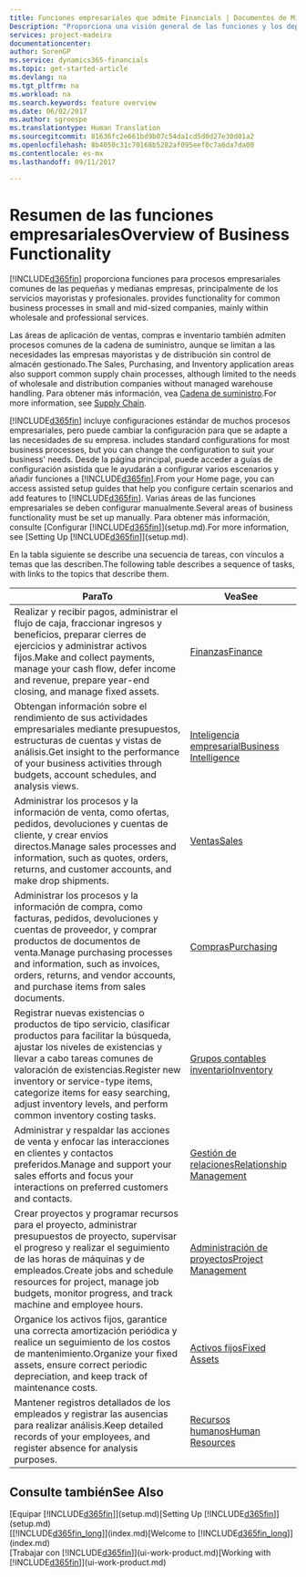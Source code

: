 ```yaml
---
title: Funciones empresariales que admite Financials | Documentos de Microsoft
Description: "Proporciona una visión general de las funciones y los departamentos empresariales que son compatibles con las áreas de aplicación, como finanzas, inventario y administración de proyectos."
services: project-madeira
documentationcenter: 
author: SorenGP
ms.service: dynamics365-financials
ms.topic: get-started-article
ms.devlang: na
ms.tgt_pltfrm: na
ms.workload: na
ms.search.keywords: feature overview
ms.date: 06/02/2017
ms.author: sgroespe
ms.translationtype: Human Translation
ms.sourcegitcommit: 81636fc2e661bd9b07c54da1cd5d0d27e30d01a2
ms.openlocfilehash: 8b4050c31c70168b5282af095eef0c7a6da7da00
ms.contentlocale: es-mx
ms.lasthandoff: 09/11/2017

---
```

# <a name="overview-of-business-functionality"></a><span data-ttu-id="4314c-103">Resumen de las funciones empresariales</span><span class="sxs-lookup"><span data-stu-id="4314c-103">Overview of Business Functionality</span></span>
[!INCLUDE[d365fin](includes/d365fin_md.md)]<span data-ttu-id="4314c-104"> proporciona funciones para procesos empresariales comunes de las pequeñas y medianas empresas, principalmente de los servicios mayoristas y profesionales.</span><span class="sxs-lookup"><span data-stu-id="4314c-104"> provides functionality for common business processes in small and mid-sized companies, mainly within wholesale and professional services.</span></span>

<span data-ttu-id="4314c-105">Las áreas de aplicación de ventas, compras e inventario también admiten procesos comunes de la cadena de suministro, aunque se limitan a las necesidades las empresas mayoristas y de distribución sin control de almacén gestionado.</span><span class="sxs-lookup"><span data-stu-id="4314c-105">The Sales, Purchasing, and Inventory application areas also support common supply chain processes, although limited to the needs of wholesale and distribution companies without managed warehouse handling.</span></span> <span data-ttu-id="4314c-106">Para obtener más información, vea [Cadena de suministro](madeira-supply-chain.md).</span><span class="sxs-lookup"><span data-stu-id="4314c-106">For more information, see [Supply Chain](madeira-supply-chain.md).</span></span>

[!INCLUDE[d365fin](includes/d365fin_md.md)]<span data-ttu-id="4314c-107"> incluye configuraciones estándar de muchos procesos empresariales, pero puede cambiar la configuración para que se adapte a las necesidades de su empresa.</span><span class="sxs-lookup"><span data-stu-id="4314c-107"> includes standard configurations for most business processes, but you can change the configuration to suit your business' needs.</span></span> <span data-ttu-id="4314c-108">Desde la página principal, puede acceder a guías de configuración asistida que le ayudarán a configurar varios escenarios y añadir funciones a [!INCLUDE[d365fin](includes/d365fin_md.md)].</span><span class="sxs-lookup"><span data-stu-id="4314c-108">From your Home page, you can access assisted setup guides that help you configure certain scenarios and add features to [!INCLUDE[d365fin](includes/d365fin_md.md)].</span></span> <span data-ttu-id="4314c-109">Varias áreas de las funciones empresariales se deben configurar manualmente.</span><span class="sxs-lookup"><span data-stu-id="4314c-109">Several areas of business functionality must be set up manually.</span></span> <span data-ttu-id="4314c-110">Para obtener más información, consulte [Configurar [!INCLUDE[d365fin](includes/d365fin_md.md)]](setup.md).</span><span class="sxs-lookup"><span data-stu-id="4314c-110">For more information, see [Setting Up [!INCLUDE[d365fin](includes/d365fin_md.md)]](setup.md).</span></span>

<span data-ttu-id="4314c-111">En la tabla siguiente se describe una secuencia de tareas, con vínculos a temas que las describen.</span><span class="sxs-lookup"><span data-stu-id="4314c-111">The following table describes a sequence of tasks, with links to the topics that describe them.</span></span>

| <span data-ttu-id="4314c-112">Para</span><span class="sxs-lookup"><span data-stu-id="4314c-112">To</span></span> | <span data-ttu-id="4314c-113">Vea</span><span class="sxs-lookup"><span data-stu-id="4314c-113">See</span></span> |
| --- | --- |
| <span data-ttu-id="4314c-114">Realizar y recibir pagos, administrar el flujo de caja, fraccionar ingresos y beneficios, preparar cierres de ejercicios y administrar activos fijos.</span><span class="sxs-lookup"><span data-stu-id="4314c-114">Make and collect payments, manage your cash flow, defer income and revenue, prepare year-end closing, and manage fixed assets.</span></span> |[<span data-ttu-id="4314c-115">Finanzas</span><span class="sxs-lookup"><span data-stu-id="4314c-115">Finance</span></span>](finance.md) |
|<span data-ttu-id="4314c-116">Obtengan información sobre el rendimiento de sus actividades empresariales mediante presupuestos, estructuras de cuentas y vistas de análisis.</span><span class="sxs-lookup"><span data-stu-id="4314c-116">Get insight to the performance of your business activities through budgets, account schedules, and analysis views.</span></span>|[<span data-ttu-id="4314c-117">Inteligencia empresarial</span><span class="sxs-lookup"><span data-stu-id="4314c-117">Business Intelligence</span></span>](bi.md)|
| <span data-ttu-id="4314c-118">Administrar los procesos y la información de venta, como ofertas, pedidos, devoluciones y cuentas de cliente, y crear envíos directos.</span><span class="sxs-lookup"><span data-stu-id="4314c-118">Manage sales processes and information, such as quotes, orders, returns, and customer accounts, and make drop shipments.</span></span> |[<span data-ttu-id="4314c-119">Ventas</span><span class="sxs-lookup"><span data-stu-id="4314c-119">Sales</span></span>](sales-manage-sales.md) |
| <span data-ttu-id="4314c-120">Administrar los procesos y la información de compra, como facturas, pedidos, devoluciones y cuentas de proveedor, y comprar productos de documentos de venta.</span><span class="sxs-lookup"><span data-stu-id="4314c-120">Manage purchasing processes and information, such as invoices, orders, returns, and vendor accounts, and purchase items from sales documents.</span></span> |[<span data-ttu-id="4314c-121">Compras</span><span class="sxs-lookup"><span data-stu-id="4314c-121">Purchasing</span></span>](purchasing-manage-purchasing.md) |
| <span data-ttu-id="4314c-122">Registrar nuevas existencias o productos de tipo servicio, clasificar productos para facilitar la búsqueda, ajustar los niveles de existencias y llevar a cabo tareas comunes de valoración de existencias.</span><span class="sxs-lookup"><span data-stu-id="4314c-122">Register new inventory or service-type items, categorize items for easy searching, adjust inventory levels, and perform common inventory costing tasks.</span></span> |[<span data-ttu-id="4314c-123">Grupos contables inventario</span><span class="sxs-lookup"><span data-stu-id="4314c-123">Inventory</span></span>](inventory-manage-inventory.md) |
| <span data-ttu-id="4314c-124">Administrar y respaldar las acciones de venta y enfocar las interacciones en clientes y contactos preferidos.</span><span class="sxs-lookup"><span data-stu-id="4314c-124">Manage and support your sales efforts and focus your interactions on preferred customers and contacts.</span></span> |[<span data-ttu-id="4314c-125">Gestión de relaciones</span><span class="sxs-lookup"><span data-stu-id="4314c-125">Relationship Management</span></span>](marketing-relationship-management.md) |
| <span data-ttu-id="4314c-126">Crear proyectos y programar recursos para el proyecto, administrar presupuestos de proyecto, supervisar el progreso y realizar el seguimiento de las horas de máquinas y de empleados.</span><span class="sxs-lookup"><span data-stu-id="4314c-126">Create jobs and schedule resources for project, manage job budgets, monitor progress, and track machine and employee hours.</span></span> |[<span data-ttu-id="4314c-127">Administración de proyectos</span><span class="sxs-lookup"><span data-stu-id="4314c-127">Project Management</span></span>](projects-manage-projects.md) |
| <span data-ttu-id="4314c-128">Organice los activos fijos, garantice una correcta amortización periódica y realice un seguimiento de los costos de mantenimiento.</span><span class="sxs-lookup"><span data-stu-id="4314c-128">Organize your fixed assets, ensure correct periodic depreciation, and keep track of maintenance costs.</span></span> |[<span data-ttu-id="4314c-129">Activos fijos</span><span class="sxs-lookup"><span data-stu-id="4314c-129">Fixed Assets</span></span>](fa-manage.md) |
| <span data-ttu-id="4314c-130">Mantener registros detallados de los empleados y registrar las ausencias para realizar análisis.</span><span class="sxs-lookup"><span data-stu-id="4314c-130">Keep detailed records of your employees, and register absence for analysis purposes.</span></span> |[<span data-ttu-id="4314c-131">Recursos humanos</span><span class="sxs-lookup"><span data-stu-id="4314c-131">Human Resources</span></span>](hr-manage-human-resources.md) |

## <a name="see-also"></a><span data-ttu-id="4314c-132">Consulte también</span><span class="sxs-lookup"><span data-stu-id="4314c-132">See Also</span></span>
<span data-ttu-id="4314c-133">[Equipar [!INCLUDE[d365fin](includes/d365fin_md.md)]](setup.md)</span><span class="sxs-lookup"><span data-stu-id="4314c-133">[Setting Up [!INCLUDE[d365fin](includes/d365fin_md.md)]](setup.md)</span></span>  
<span data-ttu-id="4314c-134">[[!INCLUDE[d365fin_long](includes/d365fin_long_md.md)]](index.md)</span><span class="sxs-lookup"><span data-stu-id="4314c-134">[Welcome to [!INCLUDE[d365fin_long](includes/d365fin_long_md.md)]](index.md)</span></span>  
<span data-ttu-id="4314c-135">[Trabajar con [!INCLUDE[d365fin](includes/d365fin_md.md)]](ui-work-product.md)</span><span class="sxs-lookup"><span data-stu-id="4314c-135">[Working with [!INCLUDE[d365fin](includes/d365fin_md.md)]](ui-work-product.md)</span></span>  

